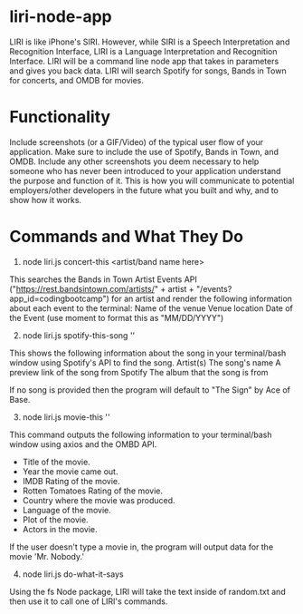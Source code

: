 # liri-node-app
LIRI is like iPhone's SIRI. However, while SIRI is a Speech Interpretation and Recognition Interface, LIRI is a Language Interpretation and Recognition Interface. LIRI will be a command line node app that takes in parameters and gives you back data. LIRI will search Spotify for songs, Bands in Town for concerts, and OMDB for movies.

# Functionality 
Include screenshots (or a GIF/Video) of the typical user flow of your application. Make sure to include the use of Spotify, Bands in Town, and OMDB.
Include any other screenshots you deem necessary to help someone who has never been introduced to your application understand the purpose and function of it. This is how you will communicate to potential employers/other developers in the future what you built and why, and to show how it works.

# Commands and What They Do
1. node liri.js concert-this <artist/band name here>

This searches the Bands in Town Artist Events API ("https://rest.bandsintown.com/artists/" + artist + "/events?app_id=codingbootcamp") for an artist and render the following information about each event to the terminal:
  Name of the venue
  Venue location
  Date of the Event (use moment to format this as "MM/DD/YYYY")

2. node liri.js spotify-this-song '<song name here>'

This shows the following information about the song in your terminal/bash window using Spotify's API to find the song. 
Artist(s)
The song's name
A preview link of the song from Spotify
The album that the song is from

If no song is provided then the program will default to "The Sign" by Ace of Base.

3. node liri.js movie-this '<movie name here>'

This command outputs the following information to your terminal/bash window using axios and the OMBD API.
  * Title of the movie.
  * Year the movie came out.
  * IMDB Rating of the movie.
  * Rotten Tomatoes Rating of the movie.
  * Country where the movie was produced.
  * Language of the movie.
  * Plot of the movie.
  * Actors in the movie.


If the user doesn't type a movie in, the program will output data for the movie 'Mr. Nobody.'

4. node liri.js do-what-it-says

Using the fs Node package, LIRI will take the text inside of random.txt and then use it to call one of LIRI's commands.
